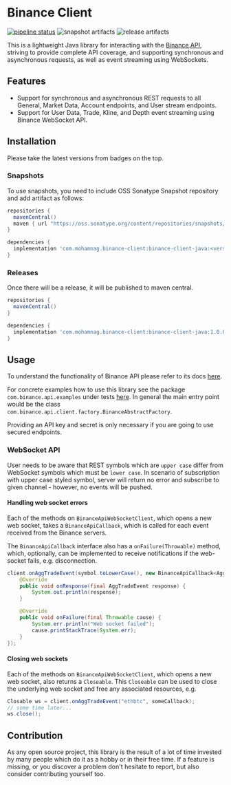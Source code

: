 # Binance Client
[![pipeline status](https://gitlab.com/mohamnag/binance-client-java/badges/master/pipeline.svg)](https://gitlab.com/mohamnag/binance-client-java/-/commits/master)
![snapshot artifacts](https://img.shields.io/nexus/s/com.mohamnag.binance-client/binance-client-java?label=maven&server=https%3A%2F%2Foss.sonatype.org)
![release artifacts](https://img.shields.io/nexus/r/com.mohamnag.binance-client/binance-client-java?label=maven&server=https%3A%2F%2Foss.sonatype.org)

This is a lightweight Java library for interacting with the [Binance API][Binance API Docs], striving to provide complete API coverage, and supporting synchronous and asynchronous requests, as well as event streaming using WebSockets.

## Features
* Support for synchronous and asynchronous REST requests to all General, Market Data, Account endpoints, and User stream endpoints.
* Support for User Data, Trade, Kline, and Depth event streaming using Binance WebSocket API.

## Installation
Please take the latest versions from badges on the top.

### Snapshots
To use snapshots, you need to include OSS Sonatype Snapshot repository and add artifact as follows:

```groovy
repositories {
  mavenCentral()
  maven { url "https://oss.sonatype.org/content/repositories/snapshots/" }
}

dependencies {
  implementation 'com.mohamnag.binance-client:binance-client-java:<version>'
}
```

### Releases
Once there will be a release, it will be published to maven central.

```groovy
repositories {
  mavenCentral()
}

dependencies {
  implementation 'com.mohamnag.binance-client:binance-client-java:1.0.0'
}
```

## Usage
To understand the functionality of Binance API please refer to its docs [here][Binance API Docs].

For concrete examples how to use this library see the package `com.binance.api.examples` under tests [here](src/test/java/com/binance/api/examples). In general the main entry point would be the class `com.binance.api.client.factory.BinanceAbstractFactory`.

Providing an API key and secret is only necessary if you are going to use secured endpoints.

### WebSocket API

User needs to be aware that REST symbols which are `upper case` differ from WebSocket symbols which must be `lower case`. In scenario of subscription with upper case styled symbol, server will return no error and subscribe to given channel - however, no events will be pushed.

#### Handling web socket errors

Each of the methods on `BinanceApiWebSocketClient`, which opens a new web socket, takes a `BinanceApiCallback`, which is called for each event received from the Binance servers.

The `BinanceApiCallback` interface also has a `onFailure(Throwable)` method, which, optionally, can be implemented to receive notifications if the web-socket fails, e.g. disconnection.

```java
client.onAggTradeEvent(symbol.toLowerCase(), new BinanceApiCallback<AggTradeEvent>() {
    @Override
    public void onResponse(final AggTradeEvent response) {
        System.out.println(response);
    }

    @Override
    public void onFailure(final Throwable cause) {
        System.err.println("Web socket failed");
        cause.printStackTrace(System.err);
    }
});
```

#### Closing web sockets

Each of the methods on `BinanceApiWebSocketClient`, which opens a new web socket, also returns a `Closeable`. This `Closeable` can be used to close the underlying web socket and free any associated resources, e.g.

```java
Closable ws = client.onAggTradeEvent("ethbtc", someCallback);
// some time later...
ws.close();
```

## Contribution
As any open source project, this library is the result of a lot of time invested by many people which do it as a hobby or in their free time. If a feature is missing, or you discover a problem don't hesitate to report, but also consider contributing yourself too.

  [Binance API Docs]: https://github.com/binance/binance-spot-api-docs
